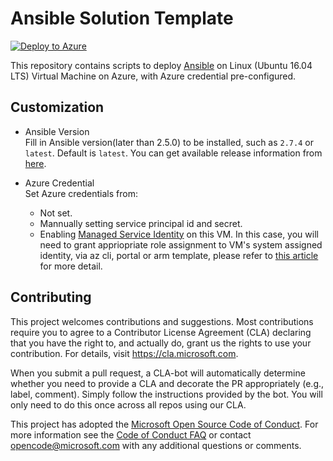 # Ansible Solution Template
[![Deploy to Azure](http://azuredeploy.net/deploybutton.png)](https://ms.portal.azure.com/#create/azure-oss.ansible)

This repository contains scripts to deploy [Ansible](https://www.ansible.com/) on Linux (Ubuntu 16.04 LTS) Virtual Machine on Azure, with Azure credential pre-configured.


## Customization
- Ansible Version  
  Fill in Ansible version(later than 2.5.0) to be installed, such as `2.7.4` or `latest`. Default is `latest`. You can get available release information from [here](https://github.com/ansible/ansible/releases).

- Azure Credential  
  Set Azure credentials from:
  - Not set.
  - Mannually setting service principal id and secret.
  - Enabling [Managed Service Identity](https://docs.microsoft.com/en-us/azure/active-directory/managed-identities-azure-resources/overview) on this VM. In this case, you will need to grant appriopriate role assignment to VM's system assigned identity, via az cli, portal or arm template, please refer to [this article](https://docs.microsoft.com/en-us/azure/role-based-access-control/role-assignments-portal) for more detail.




## Contributing

This project welcomes contributions and suggestions.  Most contributions require you to agree to a
Contributor License Agreement (CLA) declaring that you have the right to, and actually do, grant us
the rights to use your contribution. For details, visit https://cla.microsoft.com.

When you submit a pull request, a CLA-bot will automatically determine whether you need to provide
a CLA and decorate the PR appropriately (e.g., label, comment). Simply follow the instructions
provided by the bot. You will only need to do this once across all repos using our CLA.

This project has adopted the [Microsoft Open Source Code of Conduct](https://opensource.microsoft.com/codeofconduct/).
For more information see the [Code of Conduct FAQ](https://opensource.microsoft.com/codeofconduct/faq/) or
contact [opencode@microsoft.com](mailto:opencode@microsoft.com) with any additional questions or comments.
